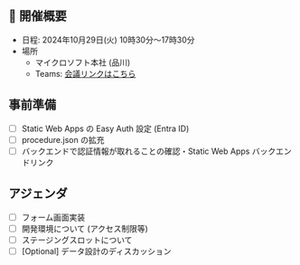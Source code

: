 ## 🚀 開催概要

- 日程: 2024年10月29日(火) 10時30分～17時30分
- 場所
  - マイクロソフト本社 (品川)
  - Teams: [会議リンクはこちら](https://teams.microsoft.com/l/meetup-join/19%3ameeting_YWZhOTY5ZjktMDFlNC00OWNlLTg4YzUtNTMyOTI5YTc0MmIx%40thread.v2/0?context=%7b%22Tid%22%3a%2272f988bf-86f1-41af-91ab-2d7cd011db47%22%2c%22Oid%22%3a%2267f64f6a-9fe9-4603-bbfa-ce3ad1558762%22%7d)

## 事前準備

- [ ] Static Web Apps の Easy Auth 設定 (Entra ID)
- [ ] procedure.json の拡充
- [ ] バックエンドで認証情報が取れることの確認・Static Web Apps バックエンドリンク

## アジェンダ

- [ ] フォーム画面実装
- [ ] 開発環境について (アクセス制限等)
- [ ] ステージングスロットについて
- [ ] [Optional] データ設計のディスカッション